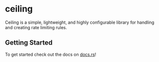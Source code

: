 # ceiling

Ceiling is a simple, lightweight, and highly configurable library for handling and creating rate limiting rules.

## Getting Started

To get started check out the docs on [docs.rs](https://docs.rs/ceiling)!
